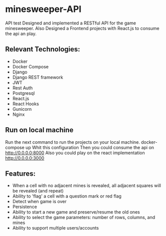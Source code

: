 # minesweeper-API
API test
Designed and implemented a RESTful API for the game minesweeper.
Also Designed a Frontend projects with React.js to consume the api an play.

## Relevant Technologies:
* Docker
* Docker Compose
* Django
* Django REST framework
* JWT
* Rest Auth
* Postgresql
* React.js
* React Hooks
* Gunicorn
* Nginx

## Run on local machine
Run the next command to run the projects on your local machine.
docker-compose up
Whit this configuration
Then you could consume the api on http://0.0.0.0:8000
Also you could play on the react implementation http://0.0.0.0:3000

## Features:
* When a cell with no adjacent mines is revealed, all adjacent squares will be revealed (and repeat)
* Ability to 'flag' a cell with a question mark or red flag
* Detect when game is over
* Persistence
* Ability to start a new game and preserve/resume the old ones
* Ability to select the game parameters: number of rows, columns, and mines
* Ability to support multiple users/accounts